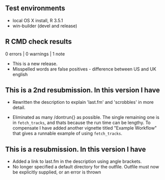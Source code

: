 ## Test environments
* local OS X install, R 3.5.1
* win-builder (devel and release)

## R CMD check results

0 errors | 0 warnings | 1 note

* This is a new release.
* Misspelled words are false positives - difference between US and UK english

## This is a 2nd resubmission. In this version I have

* Rewritten the description to explain 'last.fm' and 'scrobbles' in more detail.

* Eliminated as many /dontrun{} as possible. The single remaining one is in `fetch_tracks`, and thats because the run time can be lengthy. To compensate I have added another vignette titled "Example Workflow" that gives a runnable example of using `fetch_tracks`.

## This is a resubmission. In this version I have

* Added a link to last.fm in the description using angle brackets. 
* No longer specified a default directory for the outfile. Outfile must now be explicitly supplied, or an error is thrown
